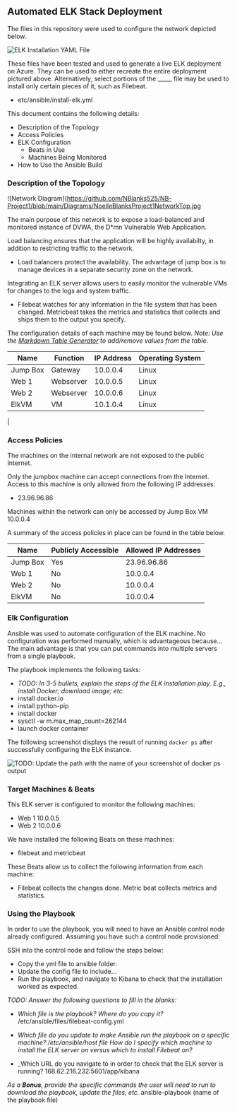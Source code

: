 ## Automated ELK Stack Deployment

The files in this repository were used to configure the network depicted below.

![ELK Installation YAML File](https://github.com/NBlanks525/NB-Project1/blob/main/Ansible/Install_ELK.yml)

These files have been tested and used to generate a live ELK deployment on Azure. They can be used to either recreate the entire deployment pictured above. Alternatively, select portions of the _____ file may be used to install only certain pieces of it, such as Filebeat.

  - etc/ansible/install-elk.yml

This document contains the following details:
- Description of the Topology
- Access Policies
- ELK Configuration
  - Beats in Use
  - Machines Being Monitored
- How to Use the Ansible Build


### Description of the Topology

![Network Diagram](https://github.com/NBlanks525/NB-Project1/blob/main/Diagrams/NoelleBlanksProject1NetworkTop.jpg

The main purpose of this network is to expose a load-balanced and monitored instance of DVWA, the D*mn Vulnerable Web Application.

Load balancing ensures that the application will be highly availabilty, in addition to restricting traffic to the network.
- Load balancers protect the availability. The advantage of jump box is to manage devices in a separate security zone on the network.

Integrating an ELK server allows users to easily monitor the vulnerable VMs for changes to the logs and system traffic.
- Filebeat watches for any information in the file system that has been changed. 
  Metricbeat takes the metrics and statistics that collects and ships them to the output you specify. 

The configuration details of each machine may be found below.
_Note: Use the [Markdown Table Generator](http://www.tmarkdown_tablesablesgenerator.com/) to add/remove values from the table_.

| Name     | Function | IP Address | Operating System |
|----------|----------|------------|------------------|
| Jump Box | Gateway  | 10.0.0.4   | Linux            |
| Web 1    | Webserver| 10.0.0.5   | Linux            |
| Web 2    | Webserver| 10.0.0.6   | Linux            |
| ElkVM    | VM       | 10.1.0.4   | Linux           
|

### Access Policies

The machines on the internal network are not exposed to the public Internet. 

Only the jumpbox machine can accept connections from the Internet. Access to this machine is only allowed from the following IP addresses:
- 23.96.96.86 

Machines within the network can only be accessed by Jump Box VM 10.0.0.4

A summary of the access policies in place can be found in the table below.

| Name     | Publicly Accessible | Allowed IP Addresses |
|----------|---------------------|----------------------|
| Jump Box | Yes                 | 23.96.96.86          |
| Web 1    | No                  |  10.0.0.4           |
| Web 2    | No                  |  10.0.0.4          
| ElkVM    | No                  |  10.0.0.4  

### Elk Configuration

Ansible was used to automate configuration of the ELK machine. No configuration was performed manually, which is advantageous because...
The main advantage is that you can put commands into multiple servers from a single playbook.

The playbook implements the following tasks:
- _TODO: In 3-5 bullets, explain the steps of the ELK installation play. E.g., install Docker; download image; etc._
- install docker.io 
- install python-pip
- install docker 
- sysctl -w m.max_map_count=262144
- launch docker container 

The following screenshot displays the result of running `docker ps` after successfully configuring the ELK instance.

![TODO: Update the path with the name of your screenshot of docker ps output](Images/docker_ps_output.png)

### Target Machines & Beats
This ELK server is configured to monitor the following machines:
- Web 1 10.0.0.5
- Web 2 10.0.0.6

We have installed the following Beats on these machines:
- filebeat and metricbeat 

These Beats allow us to collect the following information from each machine:
- Filebeat collects the changes done. Metric beat collects metrics and statistics.

### Using the Playbook
In order to use the playbook, you will need to have an Ansible control node already configured. Assuming you have such a control node provisioned: 

SSH into the control node and follow the steps below:
- Copy the yml file to ansible folder.
- Update the config file to include...
- Run the playbook, and navigate to Kibana to check that the installation worked as expected.

_TODO: Answer the following questions to fill in the blanks:_
- _Which file is the playbook? Where do you copy it?_ 
   /etc/ansible/files/filebeat-config.yml
- _Which file do you update to make Ansible run the playbook on a specific machine?
   /etc/ansible/host file 
 How do I specify which machine to install the ELK server on versus which to install Filebeat on?_
  
- _Which URL do you navigate to in order to check that the ELK server is running?
168.62.216.232:5601/app/kibana 

_As a **Bonus**, provide the specific commands the user will need to run to download the playbook, update the files, etc._
ansible-playbook (name of the playbook file)
